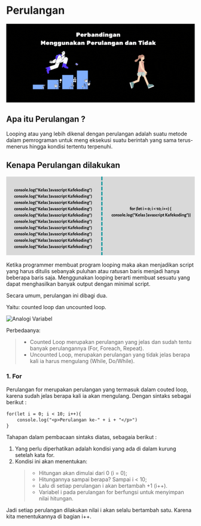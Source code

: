 # Perulangan

![Teks alternatif](./asset/image/perulangan.gif)

## Apa itu Perulangan ?

Looping atau yang lebih dikenal dengan perulangan adalah suatu metode dalam pemrograman untuk meng eksekusi suatu berintah yang sama terus-menerus hingga kondisi tertentu terpenuhi.

## Kenapa Perulangan dilakukan

![Teks alternatif](./asset/image/diperlukanfor.png)

Ketika programmer membuat program looping maka akan menjadikan script yang harus ditulis sebanyak puluhan atau ratusan baris menjadi hanya beberapa baris saja. Menggunakan looping berarti membuat sesuatu yang dapat menghasilkan banyak output dengan minimal script.

Secara umum, perulangan ini dibagi dua.

Yaitu: counted loop dan uncounted loop.

![Analogi Variabel](https://blog.wempy.xyz/content/images/2022/06/counted-uncounted-loop-js.jpg)

Perbedaanya:

> - Counted Loop merupakan perulangan yang jelas dan sudah tentu banyak perulangannya (For, Foreach, Repeat).
> - Uncounted Loop, merupakan perulangan yang tidak jelas berapa kali ia harus mengulang (While, Do/While).

### 1. For

Perulangan for merupakan perulangan yang termasuk dalam couted loop, karena sudah jelas berapa kali ia akan mengulang.
Dengan sintaks sebagai berikut :

```
for(let i = 0; i < 10; i++){
    console.log("<p>Perulangan ke-" + i + "</p>")
}
```

Tahapan dalam pembacaan sintaks diatas, sebagaia berikut :

1. Yang perlu diperhatikan adalah kondisi yang ada di dalam kurung setelah kata for.
2. Kondisi ini akan menentukan:
   > - Hitungan akan dimulai dari 0 (i = 0);
   > - Hitungannya sampai berapa? Sampai i < 10;
   > - Lalu di setiap perulangan i akan bertambah +1 (i++).
   > - Variabel i pada perulangan for berfungsi untuk menyimpan nilai hitungan.

Jadi setiap perulangan dilakukan nilai i akan selalu bertambah satu. Karena kita menentukannya di bagian i++.
